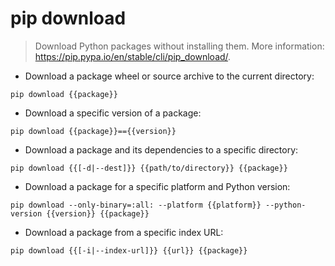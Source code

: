 # pip download

> Download Python packages without installing them.
> More information: <https://pip.pypa.io/en/stable/cli/pip_download/>.

- Download a package wheel or source archive to the current directory:

`pip download {{package}}`

- Download a specific version of a package:

`pip download {{package}}=={{version}}`

- Download a package and its dependencies to a specific directory:

`pip download {{[-d|--dest]}} {{path/to/directory}} {{package}}`

- Download a package for a specific platform and Python version:

`pip download --only-binary=:all: --platform {{platform}} --python-version {{version}} {{package}}`

- Download a package from a specific index URL:

`pip download {{[-i|--index-url]}} {{url}} {{package}}`
